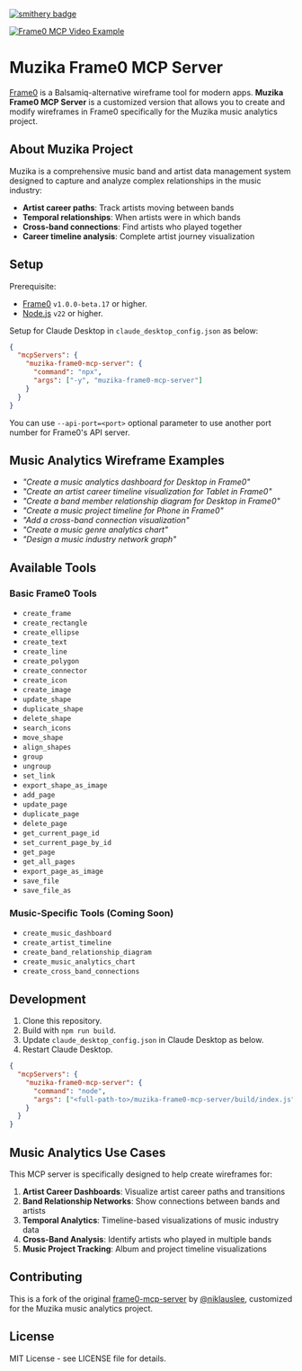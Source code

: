 [![smithery badge](https://smithery.ai/badge/@niklauslee/frame0-mcp-server)](https://smithery.ai/server/@niklauslee/frame0-mcp-server)

[![Frame0 MCP Video Example](https://github.com/niklauslee/frame0-mcp-server/raw/main/thumbnail.png)](https://frame0.app/videos/frame0-mcp-example.mp4)

# Muzika Frame0 MCP Server

[Frame0](https://frame0.app/) is a Balsamiq-alternative wireframe tool for modern apps. **Muzika Frame0 MCP Server** is a customized version that allows you to create and modify wireframes in Frame0 specifically for the Muzika music analytics project.

## About Muzika Project

Muzika is a comprehensive music band and artist data management system designed to capture and analyze complex relationships in the music industry:

- **Artist career paths**: Track artists moving between bands
- **Temporal relationships**: When artists were in which bands  
- **Cross-band connections**: Find artists who played together
- **Career timeline analysis**: Complete artist journey visualization

## Setup

Prerequisite:
- [Frame0](https://frame0.app/) `v1.0.0-beta.17` or higher.
- [Node.js](https://nodejs.org/) `v22` or higher.

Setup for Claude Desktop in `claude_desktop_config.json` as below:

```json
{
  "mcpServers": {
    "muzika-frame0-mcp-server": {
      "command": "npx",
      "args": ["-y", "muzika-frame0-mcp-server"]
    }
  }
}
```

You can use `--api-port=<port>` optional parameter to use another port number for Frame0's API server.

## Music Analytics Wireframe Examples

- _"Create a music analytics dashboard for Desktop in Frame0"_
- _"Create an artist career timeline visualization for Tablet in Frame0"_
- _"Create a band member relationship diagram for Desktop in Frame0"_
- _"Create a music project timeline for Phone in Frame0"_
- _"Add a cross-band connection visualization"_
- _"Create a music genre analytics chart"_
- _"Design a music industry network graph"_

## Available Tools

### Basic Frame0 Tools
- `create_frame`
- `create_rectangle`
- `create_ellipse`
- `create_text`
- `create_line`
- `create_polygon`
- `create_connector`
- `create_icon`
- `create_image`
- `update_shape`
- `duplicate_shape`
- `delete_shape`
- `search_icons`
- `move_shape`
- `align_shapes`
- `group`
- `ungroup`
- `set_link`
- `export_shape_as_image`
- `add_page`
- `update_page`
- `duplicate_page`
- `delete_page`
- `get_current_page_id`
- `set_current_page_by_id`
- `get_page`
- `get_all_pages`
- `export_page_as_image`
- `save_file`
- `save_file_as`

### Music-Specific Tools (Coming Soon)
- `create_music_dashboard`
- `create_artist_timeline`
- `create_band_relationship_diagram`
- `create_music_analytics_chart`
- `create_cross_band_connections`

## Development

1. Clone this repository.
2. Build with `npm run build`.
3. Update `claude_desktop_config.json` in Claude Desktop as below.
4. Restart Claude Desktop.

```json
{
  "mcpServers": {
    "muzika-frame0-mcp-server": {
      "command": "node",
      "args": ["<full-path-to>/muzika-frame0-mcp-server/build/index.js"]
    }
  }
}
```

## Music Analytics Use Cases

This MCP server is specifically designed to help create wireframes for:

1. **Artist Career Dashboards**: Visualize artist career paths and transitions
2. **Band Relationship Networks**: Show connections between bands and artists
3. **Temporal Analytics**: Timeline-based visualizations of music industry data
4. **Cross-Band Analysis**: Identify artists who played in multiple bands
5. **Music Project Tracking**: Album and project timeline visualizations

## Contributing

This is a fork of the original [frame0-mcp-server](https://github.com/niklauslee/frame0-mcp-server) by [@niklauslee](https://github.com/niklauslee), customized for the Muzika music analytics project.

## License

MIT License - see LICENSE file for details.
